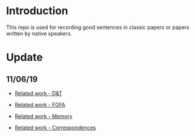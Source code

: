 # Introduction

This repo is used for recording good sentences in classic papers or papers written by native speakers.

# Update

## 11/06/19

- [Related work - D&T](2_RelatedWork.md#detect-to-track-and-track-to-detect)

- [Related work - FGFA](2_RelatedWork.md#learning-correspondence-from-the-cycle-consistency-of-time)
- [Related work - Memory](2_RelatedWork.md#Object-Guided-External-Memory-Network-for-Video-Object-Detection)
- [Related work - Correspondences](2_RelatedWork.md#Learning-Correspondence-from-the-Cycle-consistency-of-Time)

 

 



